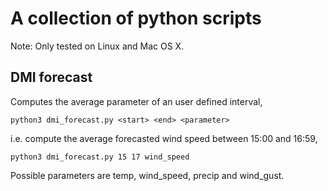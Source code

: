 # A collection of python scripts

Note: Only tested on Linux and Mac OS X.

## DMI forecast
Computes the average parameter of an user defined interval,

```
python3 dmi_forecast.py <start> <end> <parameter>
```

i.e. compute the average forecasted wind speed between 15:00 and 16:59,

```
python3 dmi_forecast.py 15 17 wind_speed
```

Possible parameters are temp, wind_speed, precip and wind_gust.
